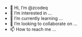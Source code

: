 - 👋 Hi, I’m @zcodeq
- 👀 I’m interested in ...
- 🌱 I’m currently learning ...
- 💞️ I’m looking to collaborate on ...
- 📫 How to reach me ...

<!---
zcodeq/zcodeq is a ✨ special ✨ repository because its `README.md` (this file) appears on your GitHub profile.
You can click the Preview link to take a look at your changes.
--->
